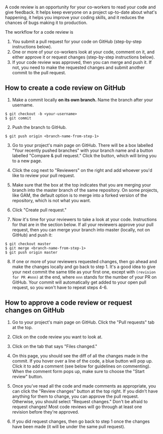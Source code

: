 A code review is an opportunity for your co-workers to read your code and give feedback. It helps keep everyone on a project up-to-date about what's happening, it helps you improve your coding skills, and it reduces the chances of bugs making it to production.

The workflow for a code review is

1. You submit a pull request for your code on GitHub (step-by-step instructions below).
2. One or more of your co-workers look at your code, comment on it, and either approve it or request changes (step-by-step instructions below).
3. If your code review was approved, then you can merge and push it. If not, you need to make the requested changes and submit another commit to the pull request.

## How to create a code review on GitHub

1. Make a commit locally **on its own branch.** Name the branch after your username.
```
$ git checkout -b <your-username>
$ git commit
```

2. Push the branch to GitHub.
```
$ git push origin <branch-name-from-step-1>
```

3. Go to your project's main page on GitHub. There will be a box labelled "Your recently pushed branches" with your branch name and a button labelled "Compare & pull request." Click the button, which will bring you to a new page.

4. Click the cog next to "Reviewers" on the right and add whoever you'd like to review your pull request.

5. Make sure that the box at the top indicates that you are merging your branch into the master branch of the same repository. On some projects, like GAM, the default option is to merge into a forked version of the repository, which is not what you want.

6. Click "Create pull request."

7. Now it's time for your reviewers to take a look at your code. Instructions for that are in the section below. If all your reviewers approve your pull request, then you can merge your branch into master (locally, not on GitHub) and push it:
```
$ git checkout master
$ git merge <branch-name-from-step-1>
$ git push origin master
```

8. If one or more of your reviewers requested changes, then go ahead and make the changes locally and go back to step 1. It's a good idea to give your next commit the same title as your first one, except with `(revision for PR #nnn)` at the end, where `nnn` stands for the number of your PR on GitHub. Your commit will automatically get added to your open pull request, so you won't have to repeat steps 4-6.


## How to approve a code review or request changes on GitHub

1. Go to your project's main page on GitHub. Click the "Pull requests" tab at the top.

2. Click on the code review you want to look at.

3. Click on the tab that says "Files changed."

4. On this page, you should see the diff of all the changes made in the commit. If you hover over a line of the code, a blue button will pop up. Click it to add a comment (see below for guidelines on commenting). When the comment form pops up, make sure to choose the "Start review" button.

5. Once you've read all the code and made comments as appropriate, you can click the "Review changes" button at the top right. If you didn't have anything for them to change, you can approve the pull request. Otherwise, you should select "Request changes." Don't be afraid to request changes! Most code reviews will go through at least one revision before they're approved.

6. If you did request changes, then go back to step 1 once the changes have been made (it will be under the same pull request).
